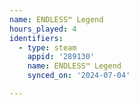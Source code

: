 ```yaml
---
name: ENDLESS™ Legend
hours_played: 4
identifiers:
  - type: steam
    appid: '289130'
    name: ENDLESS™ Legend
    synced_on: '2024-07-04'

---
```

